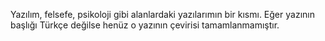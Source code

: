 Yazılım, felsefe, psikoloji gibi alanlardaki yazılarımın bir kısmı. Eğer yazının başlığı Türkçe değilse henüz o yazının çevirisi tamamlanmamıştır.
